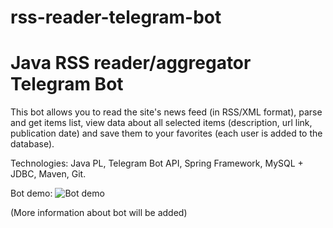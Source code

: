 # rss-reader-telegram-bot
# Java RSS reader/aggregator Telegram Bot
This bot allows you to read the site's news feed (in RSS/XML format), parse and get items list, view data about all selected items (description, url link, publication date) and save them to your favorites (each user is added to the database).

Technologies: Java PL, Telegram Bot API, Spring Framework, MySQL + JDBC, Maven, Git.

Bot demo:
![Bot demo](https://gfycat.com/boilingflusterediaerismetalmark.gif)

(More information about bot will be added)
